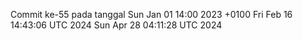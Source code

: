 Commit ke-55 pada tanggal Sun Jan 01 14:00 2023 +0100
Fri Feb 16 14:43:06 UTC 2024
Sun Apr 28 04:11:28 UTC 2024
